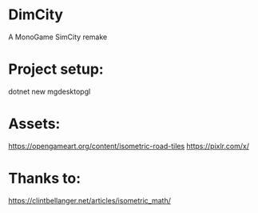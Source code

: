 # DimCity
A MonoGame SimCity remake

# Project setup:
dotnet new mgdesktopgl

# Assets:
https://opengameart.org/content/isometric-road-tiles
https://pixlr.com/x/

# Thanks to:
https://clintbellanger.net/articles/isometric_math/